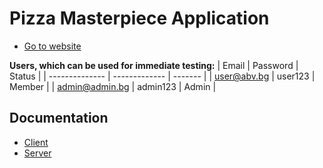 # Pizza Masterpiece Application

- [Go to website]()

**Users, which can be used for immediate testing:**
| Email          | Password      | Status  | 
| -------------- | ------------- | ------- |
| user@abv.bg    | user123       | Member  | 
| admin@admin.bg | admin123      | Admin   | 

## Documentation
- [Client]()
- [Server]()
